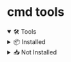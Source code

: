 # cmd tools

<details open>
<summary>🛠️ Tools</summary>

<details>
<summary>📦 Installed</summary>

- `cat` → `bat` - adds syntax highlighting and line numbers
  - https://lnkd.in/g5QJCbCq
- `find` → `fd` - more user-friendly, and faster
  - https://lnkd.in/g4zrqB8n
- `man` → `tldr` - more simple, easier to use man pages maintained by the community
  - https://lnkd.in/gYzjrYNA

</details>

<details>
<summary>📥 Not Installed</summary>

- `ls` → `exa` - more features (e.g. coloring, git aware) modern replacement
  - https://lnkd.in/gWwvMY6y
- `delta` - syntax highlighter for git, diff, grep output. Much easier to read
  - https://lnkd.in/g3_6fXqS
- `df` → `duf` - better readability (e.g. viewport adjustments, coloring)
  - https://lnkd.in/gvjUnEsR
- `tree` → `broot` - better UI, persistent file management and traversal
  - https://lnkd.in/g6mgDXdR
- `grep` → `ripgrep` - git aware and higher performance
  - https://lnkd.in/gjspmhKR
- `ctrl+r` → `mcfly` - a more intelligent shell history search
  - https://lnkd.in/ghGuZCwf

</details>

</details>

